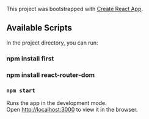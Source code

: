 This project was bootstrapped with [Create React App](https://github.com/facebook/create-react-app).

## Available Scripts

In the project directory, you can run:
### npm install first 
### npm install react-router-dom

### `npm start`

Runs the app in the development mode.<br />
Open [http://localhost:3000](http://localhost:3000) to view it in the browser.

